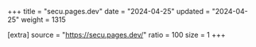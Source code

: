 +++
title = "secu.pages.dev"
date = "2024-04-25"
updated = "2024-04-25"
weight = 1315

[extra]
source = "https://secu.pages.dev/"
ratio = 100
size = 1
+++
